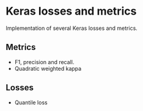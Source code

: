 # Keras losses and metrics
Implementation of several Keras losses and metrics.

## Metrics

* F1, precision and recall.
* Quadratic weighted kappa

## Losses

* Quantile loss


